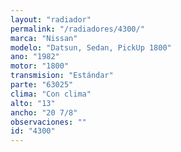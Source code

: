 ```yaml
---
layout: "radiador"
permalink: "/radiadores/4300/"
marca: "Nissan"
modelo: "Datsun, Sedan, PickUp 1800"
ano: "1982"
motor: "1800"
transmision: "Estándar"
parte: "63025"
clima: "Con clima"
alto: "13"
ancho: "20 7/8"
observaciones: ""
id: "4300"
---
```


